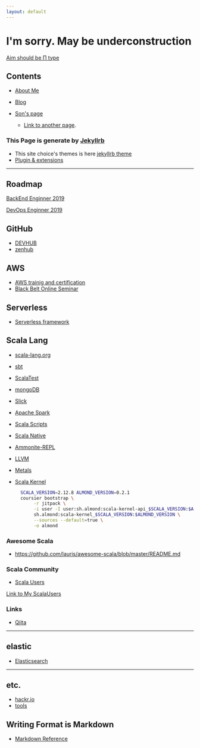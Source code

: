 ```yaml
---
layout: default
---
```


# I'm sorry. May be underconstruction 

[Aim should be Π type](https://studyhacker.net/vocabulary/paigata-jinzai)

## Contents

* [About Me](/about.html)

* [Blog](/blog)

* [Son's page](https://kumasora.github.io/ "kumasora is my son")


  * [Link to another page](./another-page.html).
### This Page is generate by [Jekyllrb](https://jekyllrb.com)

* This site choice's  themes is here [jekyllrb theme](https://github.com/mattvh/jekyllthemes/)
* [Plugin & extensions](https://planetjekyll.github.io/plugins/top)

--- 

## Roadmap

[BackEnd Enginner 2019](https://github.com/kamranahmedse/developer-roadmap/blob/master/images/backend.png)


[DevOps Enginner 2019](https://github.com/kamranahmedse/developer-roadmap/blob/master/images/devops.png)

## GitHub
* [DEVHUB](https://devhubapp.com/)
* [zenhub](https://app.zenhub.com)

## AWS
* [AWS trainig and certification](https://www.aws.training)
* [Black Belt Online Seminar](https://aws.amazon.com/jp/about-aws/events/webinars/)
## Serverless
- [Serverless framework](https://serverless.com/)

## Scala Lang
- [scala-lang.org](https://www.scala-lang.org/)
- [sbt](https://www.scala-sbt.org/)
- [ScalaTest](http://www.scalatest.org)
- [mongoDB](http://mongodb.github.io/mongo-scala-driver/)
- [Slick](http://slick.lightbend.com/)
- [Apache Spark](http://spark.apache.org/)
- [Scala Scripts](http://ammonite.io/)
- [Scala Native](http://www.scala-native.org/)
- [Ammonite-REPL](http://ammonite.io/)
- [LLVM](http://llvm.org/)
- [Metals](https://scalameta.org/metals/)
- [Scala Kernel](https://almond.sh/docs/intro)

  ```sh
    SCALA_VERSION=2.12.8 ALMOND_VERSION=0.2.1
    coursier bootstrap \
         -r jitpack \
         -i user -I user:sh.almond:scala-kernel-api_$SCALA_VERSION:$ALMOND_VERSION \
         sh.almond:scala-kernel_$SCALA_VERSION:$ALMOND_VERSION \
         --sources --default=true \
         -o almond
  ```

### Awesome Scala
* <https://github.com/lauris/awesome-scala/blob/master/README.md>

### Scala Community
* [Scala Users](https://users.scala-lang.org/top)


<div>
<a target="_blank" href="https://users.scala-lang.org/u/friendbear">Link to My ScalaUsers</a>
</div>

### Links
* [Qiita](https://qiita.com/tags/scala)
---

## elastic
- [Elasticsearch](https://www.elastic.co/)

---

## etc.
* [hackr.io](https://hackr.io/friendbear)
* [tools](/tools.html)

## Writing Format is Markdown

* [Markdown Reference](./markdown_reference.html)

